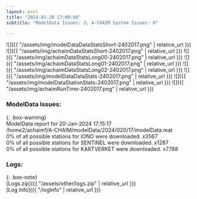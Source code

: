 ```yaml
---
layout: post
title: "2024-01-20 17:00:00"
subtitle: "ModelData Issues: 3; A-CHAIM System Issues: 0"

---
```


![]({{ "/assets/img/modelDataDataStatsShort-2402017.png" | relative_url }})
![]({{ "/assets/img/achaimDataStatsShort-2402017.png" | relative_url }})
![]({{ "/assets/img/achaimDataStatsLong00-2402017.png" | relative_url }})
![]({{ "/assets/img/achaimDataStatsLong01-2402017.png" | relative_url }})
![]({{ "/assets/img/achaimDataStatsLong02-2402017.png" | relative_url }})
![]({{ "/assets/img/modelDataDataStats-2402017.png" | relative_url }})
![]({{ "/assets/img/modelDataStationStats-2402017.png" | relative_url }})
![]({{ "/assets/img/achaimRunTime-2402017.png" | relative_url }})


### ModelData Issues:  
  
{: .box-warning}  
 ModelData report for 20-Jan-2024 17:15:17   
 /home2/achaim1/A-CHAIM/modelData/2024/020/17/modelData.mat   
 0% of all possible stations for IONO were downloaded. x3567   
 0% of all possible stations for SENTINEL were downloaded. x1287   
 0% of all possible stations for KARTVERKET were downloaded. x7788   
  


### Logs:  
  
{: .box-note}  
[Logs.zip]({{ "/assets/other/logs.zip" | relative_url }})  
[Log Info]({{ "/logInfo" | relative_url }})  
